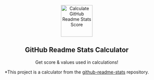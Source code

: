<p align="center">
  <img width="100px" src="https://cdn-icons-png.flaticon.com/512/1067/1067641.png" align="center" alt="Calculate GitHub Readme Stats Score" />
  <h2 align="center">GitHub Readme Stats Calculator</h2>
  <p align="center">Get score & values used in calculations!</p>
</p>

<p align="center">
  *This project is a calculator from the <a href="https://github.com/anuraghazra/github-readme-stats">github-readme-stats</a> repository.
</p>

